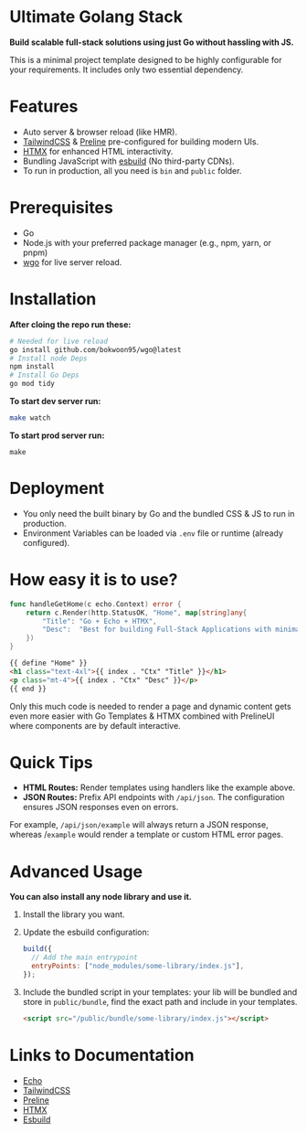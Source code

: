 # Ultimate Golang Stack

**Build scalable full-stack solutions using just Go without hassling with JS.**

This is a minimal project template designed to be highly configurable for your requirements. It includes only two essential dependency.

# Features

- Auto server & browser reload (like HMR).
- [TailwindCSS](https://tailwindcss.com) & [Preline](https://preline.co) pre-configured for building modern UIs.
- [HTMX](https://htmx.org) for enhanced HTML interactivity.
- Bundling JavaScript with [esbuild](https://esbuild.github.io) (No third-party CDNs).
- To run in production, all you need is `bin` and `public` folder.

# Prerequisites

- Go
- Node.js with your preferred package manager (e.g., npm, yarn, or pnpm)
- [wgo](https://github.com/bokwoon95/wgo) for live server reload.

# Installation

**After cloing the repo run these:**

```sh
# Needed for live reload
go install github.com/bokwoon95/wgo@latest
# Install node Deps
npm install
# Install Go Deps
go mod tidy
```

**To start dev server run:**

```sh
make watch
```

**To start prod server run:**

```
make
```

# Deployment

- You only need the built binary by Go and the bundled CSS & JS to run in production.
- Environment Variables can be loaded via `.env` file or runtime (already configured).

# How easy it is to use?

```go
func handleGetHome(c echo.Context) error {
	return c.Render(http.StatusOK, "Home", map[string]any{
		"Title": "Go + Echo + HTMX",
		"Desc":  "Best for building Full-Stack Applications with minimal JavaScript",
	})
}
```

```html
{{ define "Home" }}
<h1 class="text-4xl">{{ index . "Ctx" "Title" }}</h1>
<p class="mt-4">{{ index . "Ctx" "Desc" }}</p>
{{ end }}
```

Only this much code is needed to render a page and dynamic content gets even more easier with Go Templates & HTMX combined with PrelineUI where components are by default interactive.

# Quick Tips

- **HTML Routes:** Render templates using handlers like the example above.
- **JSON Routes:** Prefix API endpoints with `/api/json`. The configuration ensures JSON responses even on errors.

For example, `/api/json/example` will always return a JSON response, whereas /`example` would render a template or custom HTML error pages.

# Advanced Usage

**You can also install any node library and use it.**

1.  Install the library you want.
2.  Update the esbuild configuration:

    ```js
    build({
      // Add the main entrypoint
      entryPoints: ["node_modules/some-library/index.js"],
    });
    ```

3.  Include the bundled script in your templates:
    your lib will be bundled and store in `public/bundle`, find the exact path and include in your templates.

    ```html
    <script src="/public/bundle/some-library/index.js"></script>
    ```

# Links to Documentation

- [Echo](https://echo.labstack.com)
- [TailwindCSS](https://tailwindcss.com)
- [Preline](https://preline.co)
- [HTMX](https://htmx.org)
- [Esbuild](https://esbuild.github.io)
